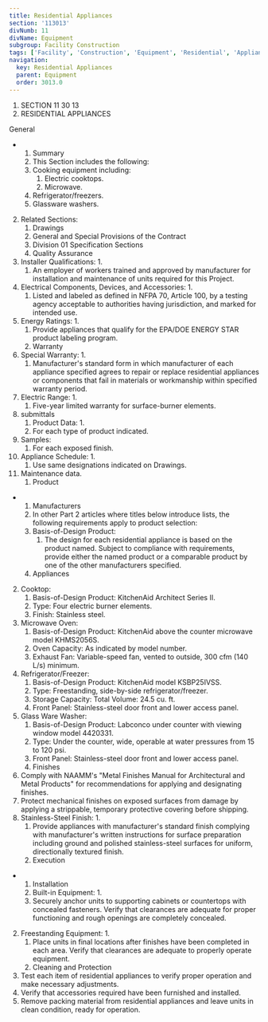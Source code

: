 ```yaml
---
title: Residential Appliances
section: '113013'
divNumb: 11
divName: Equipment
subgroup: Facility Construction
tags: ['Facility', 'Construction', 'Equipment', 'Residential', 'Appliances']
navigation:
  key: Residential Appliances
  parent: Equipment
  order: 3013.0
---
```


   1. SECTION 11 30 13
   1. RESIDENTIAL APPLIANCES

General

* 
	1. Summary
   1. This Section includes the following:
	1. Cooking equipment including:
		1. Electric cooktops.
		2. Microwave.
	2. Refrigerator/freezers.
	3. Glassware washers.
2. Related Sections:
	1. Drawings
	2. General and Special Provisions of the Contract
	3. Division 01 Specification Sections
	4. Quality Assurance
3. Installer Qualifications:
      1. 
	1. An employer of workers trained and approved by manufacturer for installation and maintenance of units required for this Project.
4. Electrical Components, Devices, and Accessories:
      1. 
	1. Listed and labeled as defined in NFPA 70, Article 100, by a testing agency acceptable to authorities having jurisdiction, and marked for intended use.
5. Energy Ratings:
      1. 
	1. Provide appliances that qualify for the EPA/DOE ENERGY STAR product labeling program.
	2. Warranty
6. Special Warranty:
      1. 
	1. Manufacturer's standard form in which manufacturer of each appliance specified agrees to repair or replace residential appliances or components that fail in materials or workmanship within specified warranty period.
7. Electric Range:
      1. 
	1. Five-year limited warranty for surface-burner elements.
3. submittals
   1. Product Data:
      1. 
	1. For each type of product indicated.
2. Samples:
	1. For each exposed finish.
3. Appliance Schedule:
      1. 
	1. Use same designations indicated on Drawings.
4. Maintenance data.
   1. Product

* 
	1. Manufacturers
   1. In other Part 2 articles where titles below introduce lists, the following requirements apply to product selection:
	1. Basis-of-Design Product: 
		1. The design for each residential appliance is based on the product named. Subject to compliance with requirements, provide either the named product or a comparable product by one of the other manufacturers specified.
	2. Appliances
2. Cooktop:
	1. Basis-of-Design Product: KitchenAid Architect Series II.
	2. Type: Four electric burner elements.
	3. Finish: Stainless steel.
3. Microwave Oven:
	1. Basis-of-Design Product: KitchenAid above the counter microwave model KHMS2056S.
	2. Oven Capacity: As indicated by model number.
	3. Exhaust Fan: Variable-speed fan, vented to outside, 300 cfm (140 L/s) minimum.
4. Refrigerator/Freezer:
	1. Basis-of-Design Product: KitchenAid model KSBP25IVSS.
	2. Type: Freestanding, side-by-side refrigerator/freezer.
	3. Storage Capacity: Total Volume: 24.5 cu. ft.
	4. Front Panel: Stainless-steel door front and lower access panel.
5. Glass Ware Washer:
	1. Basis-of-Design Product: Labconco under counter with viewing window model 4420331.
	2. Type: Under the counter, wide, operable at water pressures from 15 to 120 psi.
	3. Front Panel: Stainless-steel door front and lower access panel.
	4. Finishes
6. Comply with NAAMM's "Metal Finishes Manual for Architectural and Metal Products" for recommendations for applying and designating finishes.
7. Protect mechanical finishes on exposed surfaces from damage by applying a strippable, temporary protective covering before shipping.
8. Stainless-Steel Finish:
      1. 
	1. Provide appliances with manufacturer's standard finish complying with manufacturer's written instructions for surface preparation including ground and polished stainless-steel surfaces for uniform, directionally textured finish.
   1. Execution

* 
	1. Installation
   1. Built-in Equipment:
      1. 
	1. Securely anchor units to supporting cabinets or countertops with concealed fasteners. Verify that clearances are adequate for proper functioning and rough openings are completely concealed.
2. Freestanding Equipment:
      1. 
	1. Place units in final locations after finishes have been completed in each area. Verify that clearances are adequate to properly operate equipment.
	2. Cleaning and Protection
3. Test each item of residential appliances to verify proper operation and make necessary adjustments.
4. Verify that accessories required have been furnished and installed.
5. Remove packing material from residential appliances and leave units in clean condition, ready for operation.

